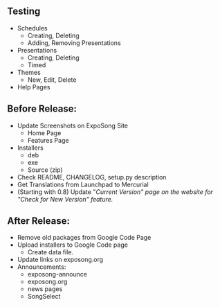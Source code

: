 ## Testing ##
  * Schedules
    * Creating, Deleting
    * Adding, Removing Presentations
  * Presentations
    * Creating, Deleting
    * Timed
  * Themes
    * New, Edit, Delete
  * Help Pages


## Before Release: ##
  * Update Screenshots on ExpoSong Site
    * Home Page
    * Features Page
  * Installers
    * deb
    * exe
    * Source (zip)
  * Check README, CHANGELOG, setup.py description
  * Get Translations from Launchpad to Mercurial
  * (Starting with 0.8) Update "_Current Version" page on the website for "Check for New Version" feature._


## After Release: ##
  * Remove old packages from Google Code Page
  * Upload installers to Google Code page
    * Create data file.
  * Update links on exposong.org
  * Announcements:
    * exposong-announce
    * exposong.org
    * news pages
    * SongSelect